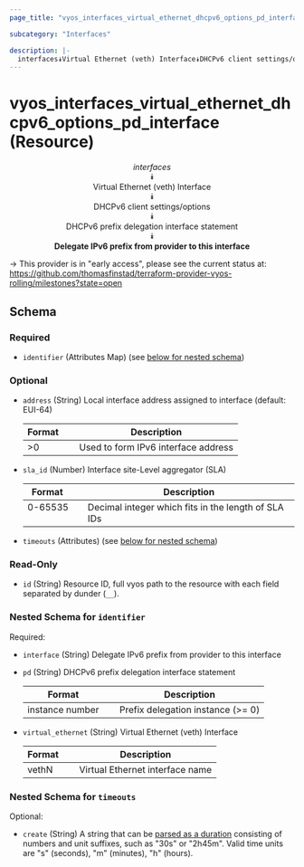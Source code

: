 ```yaml
---
page_title: "vyos_interfaces_virtual_ethernet_dhcpv6_options_pd_interface Resource - vyos"

subcategory: "Interfaces"

description: |- 
  interfaces⯯Virtual Ethernet (veth) Interface⯯DHCPv6 client settings/options⯯DHCPv6 prefix delegation interface statement⯯Delegate IPv6 prefix from provider to this interface
---
```


# vyos_interfaces_virtual_ethernet_dhcpv6_options_pd_interface (Resource)
<center>

*interfaces*  
⯯  
Virtual Ethernet (veth) Interface  
⯯  
DHCPv6 client settings/options  
⯯  
DHCPv6 prefix delegation interface statement  
⯯  
**Delegate IPv6 prefix from provider to this interface**


</center>

-> This provider is in "early access", please see the current status at: https://github.com/thomasfinstad/terraform-provider-vyos-rolling/milestones?state=open

## Schema

### Required

- `identifier` (Attributes Map) (see [below for nested schema](#nestedatt--identifier))

### Optional

- `address` (String) Local interface address assigned to interface (default: EUI-64)

    |Format  &emsp;|Description                          |
    |----------|---------------------------------------|
    |&gt;0      &emsp;|Used to form IPv6 interface address  |
- `sla_id` (Number) Interface site-Level aggregator (SLA)

    |Format   &emsp;|Description                                          |
    |-----------|-------------------------------------------------------|
    |0-65535  &emsp;|Decimal integer which fits in the length of SLA IDs  |
- `timeouts` (Attributes) (see [below for nested schema](#nestedatt--timeouts))

### Read-Only

- `id` (String) Resource ID, full vyos path to the resource with each field separated by dunder (`__`).

<a id="nestedatt--identifier"></a>
### Nested Schema for `identifier`

Required:

- `interface` (String) Delegate IPv6 prefix from provider to this interface
- `pd` (String) DHCPv6 prefix delegation interface statement

    |Format           &emsp;|Description                        |
    |-------------------|-------------------------------------|
    |instance number  &emsp;|Prefix delegation instance (&gt;= 0)  |
- `virtual_ethernet` (String) Virtual Ethernet (veth) Interface

    |Format  &emsp;|Description                      |
    |----------|-----------------------------------|
    |vethN   &emsp;|Virtual Ethernet interface name  |


<a id="nestedatt--timeouts"></a>
### Nested Schema for `timeouts`

Optional:

- `create` (String) A string that can be [parsed as a duration](https://pkg.go.dev/time#ParseDuration) consisting of numbers and unit suffixes, such as &#34;30s&#34; or &#34;2h45m&#34;. Valid time units are &#34;s&#34; (seconds), &#34;m&#34; (minutes), &#34;h&#34; (hours).  
